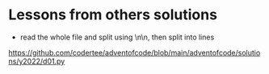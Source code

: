# Lessons from others solutions
- read the whole file and split using \n\n, then split into lines

https://github.com/codertee/adventofcode/blob/main/adventofcode/solutions/y2022/d01.py
